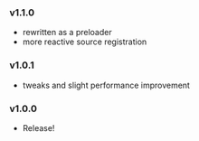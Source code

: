 ### v1.1.0
- rewritten as a preloader
- more reactive source registration

### v1.0.1
- tweaks and slight performance improvement

### v1.0.0
- Release!
